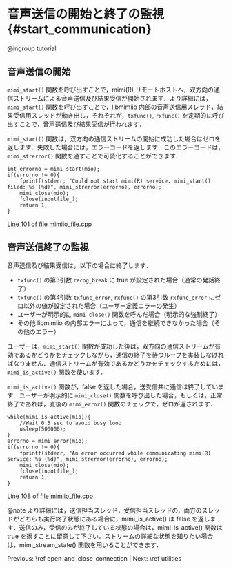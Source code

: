 音声送信の開始と終了の監視 {#start_communication}
==========================

@ingroup tutorial

## 音声送信の開始

`mimi_start()` 関数を呼び出すことで，mimi(R) リモートホストへ，双方向の通信ストリームによる音声送信及び結果受信が開始されます．より詳細には，`mimi_start()` 関数を呼び出すことで，libmimiio 内部の音声送信用スレッド，結果受信用スレッドが動き出し，それぞれが，`txfunc()`, `rxfunc()` を定期的に呼び出すことで，音声送信及び結果受信が行われます．

`mimi_start()` 関数は，双方向の通信ストリームの開始に成功した場合はゼロを返します．失敗した場合には，エラーコードを返します．このエラーコードは，`mimi_strerror()` 関数を通すことで可読化することができます．

~~~~~~~~~~~~~~~~~~~~~{.cpp}
int errorno = mimi_start(mio);
if(errorno != 0){
    fprintf(stderr, "Could not start mimi(R) service. mimi_start() filed: %s (%d)", mimi_strerror(errorno), errorno);
    mimi_close(mio);
    fclose(inputfile_);
    return 1;
}
~~~~~~~~~~~~~~~~~~~~~
[Line 101 of file mimiio_file.cpp](mimiio__file_8cpp_source.html#l00101)

## 音声送信終了の監視

音声送信及び結果受信は，以下の場合に終了します．

- `txfunc()` の第3引数 `recog_break` に true が設定された場合（通常の発話終了）
- `txfunc()` の第4引数 `txfunc_error`, `rxfunc()` の第3引数 `rxfunc_error` にゼロ以外の値が設定された場合（ユーザー定義エラーの発生）
- ユーザーが明示的に `mimi_close()` 関数を呼んだ場合（明示的な強制終了）
- その他 libmimiio の内部エラーによって，通信を継続できなかった場合（その他のエラー）

ユーザーは，`mimi_start()` 関数が成功した後は，双方向の通信ストリームが有効であるかどうかをチェックしながら，通信の終了を待つループを実装しなければなりません．通信ストリームが有効であるかどうかをチェックするためには，`mimi_is_active()` 関数を使います．

`mimi_is_active()` 関数が，false を返した場合，送受信共に通信は終了しています．ユーザーが明示的に `mimi_close()` 関数を呼び出した場合，もしくは，正常終了であれば，直後の `mimi_error()` 関数のチェックで，ゼロが返されます．

~~~~~~~~~~~~~~~~~~~~~{.cpp}
while(mimi_is_active(mio)){
    //Wait 0.5 sec to avoid busy loop
    usleep(500000);
}
errorno = mimi_error(mio);
if(errorno != 0){
    fprintf(stderr, "An error occurred while communicating mimi(R) service: %s (%d)", mimi_strerror(errorno), errorno);
    mimi_close(mio);
    fclose(inputfile_);
    return 1;
}
~~~~~~~~~~~~~~~~~~~~~
[Line 108 of file mimiio_file.cpp](mimiio__file_8cpp_source.html#l00108)

@note より詳細には，送信担当スレッド，受信担当スレッドの，両方のスレッドがどちらも実行終了状態にある場合に，mimi_is_active() は false を返します．送信のみ，受信のみが終了している状態の場合は，mimi_is_active() 関数は true を返すことに留意して下さい．ストリームの詳細な状態を知りたい場合は，mimi_stream_state() 関数を用いることができます．

Previous: \ref open_and_close_connection | Next: \ref utilities
